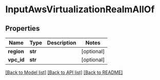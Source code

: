 # InputAwsVirtualizationRealmAllOf

## Properties
Name | Type | Description | Notes
------------ | ------------- | ------------- | -------------
**region** | **str** |  | [optional] 
**vpc_id** | **str** |  | [optional] 

[[Back to Model list]](../README.md#documentation-for-models) [[Back to API list]](../README.md#documentation-for-api-endpoints) [[Back to README]](../README.md)


